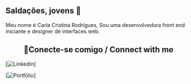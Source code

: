 ## Saldações, jovens 🖖 
<p>Meu nome é Carla Cristina Rodrigues, Sou uma desenvolvedora front end iniciante e designer de interfaces web.</p>


<h2 align="center"> 📲Conecte-se comigo / Connect with me </h2>

[![Linkedin](https://www.linkedin.com/in/carla-rodrigues-dev/)]

[![Portfólio](https://portfolio-oficial-cr.vercel.app/)]